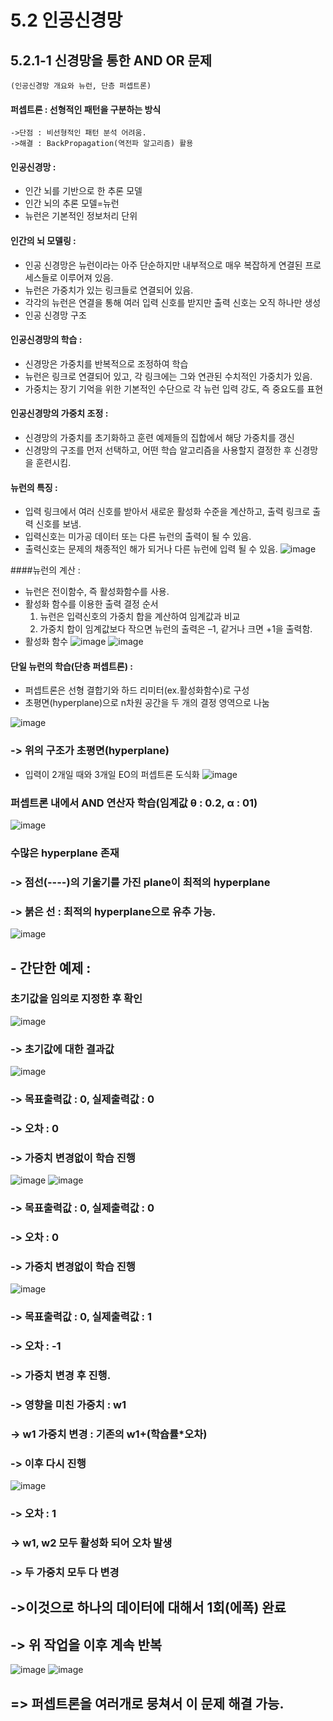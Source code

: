 # 5.2 인공신경망

## 5.2.1-1 신경망을 통한 AND OR 문제
	(인공신경망 개요와 뉴런, 단층 퍼셉트론)

#### 퍼셉트론 : 선형적인 패턴을 구분하는 방식
	->단점 : 비선형적인 패턴 분석 어려움.
	->해결 : BackPropagation(역전파 알고리즘) 활용

#### 인공신경망 :
- 인간 뇌를 기반으로 한 추론 모델
- 인간 뇌의 추론 모델=뉴런
- 뉴런은 기본적인 정보처리 단위

#### 인간의 뇌 모델링 :
- 인공 신경망은 뉴런이라는 아주 단순하지만 내부적으로 매우 복잡하게 연결된 프로세스들로 이루어져 있음.
- 뉴런은 가중치가 있는 링크들로 연결되어 있음.
- 각각의 뉴런은 연결을 통해 여러 입력 신호를 받지만 출력 신호는 오직 하나만 생성
- 인공 신경망 구조

#### 인공신경망의 학습 :
- 신경망은 가중치를 반복적으로 조정하여 학습
- 뉴런은 링크로 연결되어 있고, 각 링크에는 그와 연관된 수치적인 가중치가 있음.
- 가중치는 장기 기억을 위한 기본적인 수단으로 각 뉴런 입력 강도, 즉 중요도를 표현

#### 인공신경망의 가중치 조정 :
- 신경망의 가중치를 초기화하고 훈련 예제들의 집합에서 해당 가중치를 갱신
- 신경망의 구조를 먼저 선택하고, 어떤 학습 알고리즘을 사용할지 결정한 후 신경망을 훈련시킴.

#### 뉴런의 특징 :
- 입력 링크에서 여러 신호를 받아서 새로운 활성화 수준을 계산하고, 출력 링크로 출력 신호를 보냄.
- 입력신호는 미가공 데이터 또는 다른 뉴런의 출력이 될 수 있음.
- 출력신호는 문제의 채종적인 해가 되거나 다른 뉴런에 입력 될 수 있음.
![image](https://user-images.githubusercontent.com/51112316/60862766-9d846780-a259-11e9-9718-ddf9647f5eff.png)

####뉴런의 계산 :
- 뉴런은 전이함수, 즉 활성화함수를 사용.
- 활성화 함수를 이용한 출력 결정 순서
	1) 뉴런은 입력신호의 가중치 합을 계산하여 임계값과 비교
	2) 가중치 합이 임계값보다 작으면 뉴런의 출력은 –1, 같거나 크면 +1을 출력함.
- 활성화 함수
![image](https://user-images.githubusercontent.com/51112316/60862799-b7be4580-a259-11e9-8597-053987d1dfcc.png)
![image](https://user-images.githubusercontent.com/51112316/60862807-c0168080-a259-11e9-8f14-4b3c276f1c92.png)

#### 단일 뉴런의 학습(단층 퍼셉트론) :
- 퍼셉트론은 선형 결합기와 하드 리미터(ex.활성화함수)로 구성
- 초평면(hyperplane)으로 n차원 공간을 두 개의 결정 영역으로 나눔

![image](https://user-images.githubusercontent.com/51112316/60862835-d91f3180-a259-11e9-996b-b36c1e83655a.png)
### -> 위의 구조가 초평면(hyperplane)


- 입력이 2개일 때와 3개일 EO의 퍼셉트론 도식화
![image](https://user-images.githubusercontent.com/51112316/60862878-ec320180-a259-11e9-88fa-1d9bd035b7dc.png)

### 퍼셉트론 내에서 AND 연산자 학습(임계값 θ : 0.2, α : 01)
![image](https://user-images.githubusercontent.com/51112316/60862896-fbb14a80-a259-11e9-8258-88d55d1621e8.png)
### 수많은 hyperplane 존재
### -> 점선(----)의 기울기를 가진 plane이 최적의 hyperplane
### -> 붉은 선 : 최적의 hyperplane으로 유추 가능.


![image](https://user-images.githubusercontent.com/51112316/60862936-197eaf80-a25a-11e9-8de6-6568248177a9.png)



## - 간단한 예제 : 

### 초기값을 임의로 지정한 후 확인

![image](https://user-images.githubusercontent.com/51112316/60862985-3b783200-a25a-11e9-86d8-34712ae5d464.png)
### -> 초기값에 대한 결과값
![image](https://user-images.githubusercontent.com/51112316/60863001-44690380-a25a-11e9-9be1-cf9aa3254789.png)
### -> 목표출력값 : 0, 실제출력값 : 0
### -> 오차 : 0
### -> 가중치 변경없이 학습 진행
![image](https://user-images.githubusercontent.com/51112316/60863014-5054c580-a25a-11e9-9199-766c259d9123.png)
![image](https://user-images.githubusercontent.com/51112316/60863019-521e8900-a25a-11e9-9ddf-9761433766a0.png)
### -> 목표출력값 : 0, 실제출력값 : 0
### -> 오차 : 0
### -> 가중치 변경없이 학습 진행
![image](https://user-images.githubusercontent.com/51112316/60863041-5fd40e80-a25a-11e9-88dd-123df34f275e.png)
### -> 목표출력값 : 0, 실제출력값 : 1
### -> 오차 : -1
### -> 가중치 변경 후 진행.
### -> 영향을 미친 가중치 : w1 
### -> w1 가중치 변경 : 기존의 w1+(학슙률*오차)
### -> 이후 다시 진행
![image](https://user-images.githubusercontent.com/51112316/60863071-737f7500-a25a-11e9-9837-fcc0cbcced52.png)
### -> 오차 : 1
### -> w1, w2 모두 활성화 되어 오차 발생
### -> 두 가중치 모두 다 변경


## ->이것으로 하나의 데이터에 대해서 1회(에폭) 완료
## -> 위 작업을 이후 계속 반복

![image](https://user-images.githubusercontent.com/51112316/60863099-85f9ae80-a25a-11e9-898a-3cc91e9244de.png)
![image](https://user-images.githubusercontent.com/51112316/60863103-8b56f900-a25a-11e9-9320-e8ccad66cdb5.png)

## => 퍼셉트론을 여러개로 뭉쳐서 이 문제 해결 가능.
